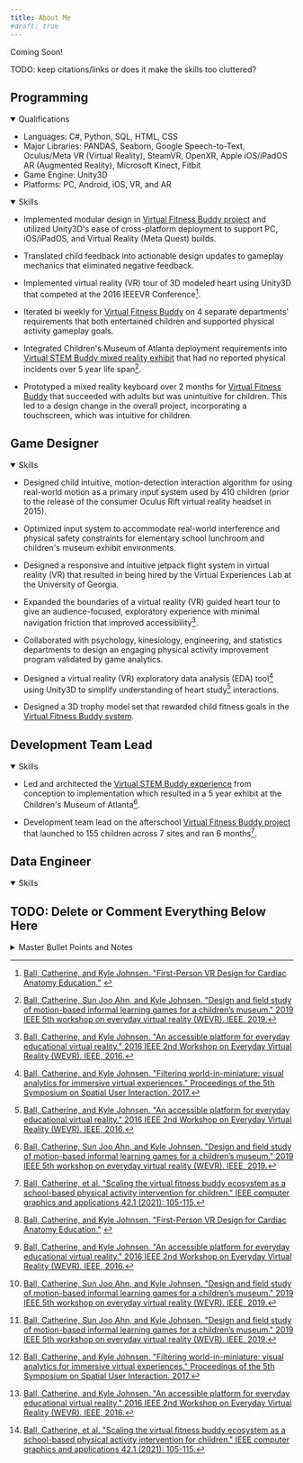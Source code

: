 ```yaml
---
title: About Me
#draft: true
---
```


Coming Soon!

TODO: keep citations/links or does it make the skills too cluttered?

<!-- TODO: ensure acronyms are spelled out everywhere or at least once -->
<!-- TODO: dupe skills across headings? or maybe just reword them to fit better?? -->

<!-- TODO: add this? ## Education

<details open>
    <summary>Education</summary>

- University of Georgia
  - Doctor of Philosophy - PhD, Engineering (Software)
  - Bachelor of Science - BS, Psychology
</details> -->

## Programming

<details open>
    <summary>Qualifications</summary>

- Languages: C#, Python, SQL, HTML, CSS
- Major Libraries: PANDAS, Seaborn, Google Speech-to-Text, Oculus/Meta VR (Virtual Reality), SteamVR, OpenXR, Apple iOS/iPadOS AR (Augmented Reality), Microsoft Kinect, Fitbit
- Game Engine: Unity3D
- Platforms: PC, Android, iOS, VR, and AR

</details>

<details open>
    <summary>Skills</summary>
    <p><!-- this is here to put space between summary and words while still keeping the stats table looking like I want AND doesn't put a box around the contained text here. TODO: find a better solution to this. --></p>

- Implemented modular design in [Virtual Fitness Buddy project](Projects/vb-overview) and utilized Unity3D's ease of cross-platform deployment to support PC, iOS/iPadOS, and Virtual Reality (Meta Quest) builds.
- Translated child feedback into actionable design updates to gameplay mechanics that eliminated negative feedback. <!-- TODO: here or game design or other? -->
- Implemented virtual reality (VR) tour of 3D modeled heart using Unity3D that competed at the 2016 IEEEVR Conference[^heart-demo]. <!-- TODO: video link?? cite workshop paper? -->
- Iterated bi weekly for [Virtual Fitness Buddy](Projects/vb-overview#virtual-fitness-buddy-afterschool) on 4 separate departments' requirements that both entertained children and supported physical activity gameplay goals. <!-- TODO: here or game designer or other?? -->
- Integrated Children's Museum of Atlanta deployment requirements into [Virtual STEM Buddy mixed reality exhibit](Projects/vb-overview#virtual-stem-buddy-at-museum) that had no reported physical incidents over 5 year life span[^vsb1]. <!-- TODO: link to CMOA homepage?? -->


- Prototyped a mixed reality keyboard over 2 months for [Virtual Fitness Buddy](Projects/vb-overview#virtual-fitness-buddy-afterschool) that succeeded with adults but was unintuitive for children. This led to a design change in the overall project, incorporating a touchscreen, which was intuitive for children. <!-- TODO: is this additional sentence good??? -->

</details>

## Game Designer

<details open>
    <summary>Skills</summary>

- Designed child intuitive, motion-detection interaction algorithm for using real-world motion as a primary input system used by 410 children (prior to the release of the consumer Oculus Rift virtual reality headset in 2015). <!-- TODO: put a ref here? but to what? dissertation? -->
- Optimized input system to accommodate real-world interference and physical safety constraints for elementary school lunchroom and children's museum exhibit environments.
- Designed a responsive and intuitive jetpack flight system in virtual reality (VR) that resulted in being hired by the Virtual Experiences Lab at the University of Georgia. <!-- TODO: link if there is a specific one for it/its video -->
- Expanded the boundaries of a virtual reality (VR) guided heart tour to give an audience-focused, exploratory experience with minimal navigation friction that improved accessibility[^heart]. <!-- TODO: cite heart demo paper too? -->
- Collaborated with psychology, kinesiology, engineering, and statistics departments to design an engaging physical activity improvement program validated by game analytics.
- Designed a virtual reality (VR) exploratory data analysis (EDA) tool[^fwim] using Unity3D to simplify understanding of heart study[^heart] interactions. <!-- TODO: are cites in good places? cite heart demo paper too? --> <!-- TODO: here, programming, or otherwise? -->


- Designed a 3D trophy model set that rewarded child fitness goals in the [Virtual Fitness Buddy system](Projects/vb-overview#virtual-fitness-buddy-at-home).

</details>

## Development Team Lead
<!-- TODO: just rename team lead? --> <!-- TODO: keep this? -->

<details open>
    <summary>Skills</summary>

- Led and architected the [Virtual STEM Buddy experience](Projects/vb-overview#virtual-stem-buddy-at-museum) from conception to implementation which resulted in a 5 year exhibit at the Children's Museum of Atlanta[^vsb1].


- Development team lead on the afterschool [Virtual Fitness Buddy project](Projects/vb-overview#virtual-fitness-buddy-afterschool) that launched to 155 children across 7 sites and ran 6 months[^vfb-a1].

</details>

## Data Engineer

<details open>
    <summary>Skills</summary>
</details>

<!-- ## UI/UX Designer

<details open>
    <summary>Skills</summary>
</details> -->

<!-- ## Hardware Designer

<details open>
    <summary>Skills</summary>
    <p>TODO:?</p>
</details> -->

<!-- ## QA

<details open>
    <summary>Skills</summary>
    <p>TODO:?</p>
</details> -->

<!-- ## Field Consultant

<details open>
    <summary>Skills</summary>
    <p>TODO:?</p>
</details> -->

<!-- ## Tech Support

<details open>
    <summary>Skills</summary>
    <p>TODO:</p>
</details> -->

## TODO: Delete or Comment Everything Below Here

<details>
    <summary>Master Bullet Points and Notes</summary>

### Final-ish bullet points

<details>

<!--- final-ish bullet points --->
<!-- MOVED -->
- Designed child intuitive, motion-detection interaction algorithm for using real-world motion as a primary input system used by 410 children (prior to the release of the consumer Oculus Rift virtual reality headset in 2015). <!-- TODO: put a ref here? but to what? dissertation? -->
- Optimized input system to accommodate real-world interference and physical safety constraints for elementary school lunchroom and children's museum exhibit environments.
- Implemented modular design in [Virtual Fitness Buddy project](Projects/vb-overview) and utilized Unity3D's ease of cross-platform deployment to support PC, iOS/iPadOS, and Virtual Reality (Meta Quest) builds.
- Designed a responsive and intuitive jetpack flight system in virtual reality (VR) that resulted in being hired by the Virtual Experiences Lab at the University of Georgia. <!-- TODO: link if there is a specific one for it/its video -->
- Translated child feedback into actionable design updates to gameplay mechanics that eliminated negative feedback.
- Implemented virtual reality (VR) tour of 3D modeled heart using Unity3D that competed at the 2016 IEEEVR Conference[^heart-demo]. <!-- TODO: video link?? cite workshop paper? -->
- Expanded the boundaries of a virtual reality (VR) guided heart tour to give an audience-focused, exploratory experience with minimal navigation friction that improved accessibility[^heart]. <!-- TODO: cite heart demo paper too? -->
- Led and architected the [Virtual STEM Buddy experience](Projects/vb-overview#virtual-stem-buddy-at-museum) from conception to implementation which resulted in a 5 year exhibit at the Children's Museum of Atlanta[^vsb1].
- Iterated bi weekly for [Virtual Fitness Buddy](Projects/vb-overview#virtual-fitness-buddy-afterschool) on 4 separate departments' requirements that both entertained children and supported physical activity gameplay goals. 
- Collaborated with psychology, kinesiology, engineering, and statistics departments to design an engaging physical activity improvement program validated by game analytics.
- Integrated Children's Museum of Atlanta deployment requirements into [Virtual STEM Buddy mixed reality exhibit](Projects/vb-overview#virtual-stem-buddy-at-museum) that had no reported physical incidents over 5 year life span[^vsb1]. <!-- TODO: link to CMOA homepage?? -->
- Designed a virtual reality (VR) exploratory data analysis (EDA) tool[^fwim] using Unity3D to simplify understanding of heart study[^heart] interactions. <!-- TODO: are cites in good places? cite heart demo paper too? -->


- Development team lead on the afterschool [Virtual Fitness Buddy project](Projects/vb-overview#virtual-fitness-buddy-afterschool) that launched to 155 children across 7 sites and ran 6 months[^vfb-a1].
- Prototyped a mixed reality keyboard over 2 months for [Virtual Fitness Buddy](Projects/vb-overview#virtual-fitness-buddy-afterschool) that succeeded with adults but was unintuitive for children.
- Designed a 3D trophy model set that rewarded child fitness goals in the [Virtual Fitness Buddy system](Projects/vb-overview#virtual-fitness-buddy-at-home).

<!-- Not Moved -->
</details>

### TODO Bullet Points

<details>

<!--- Ideas to massage --->
- TODO: add a bullet point for how we managed our feedback collection process
- TODO: how to reach out to the community to get them involved
- TODO: architectural tradeoffs of tablet placement and ground markers and gameplay+safety (programmer and hardware)
- TODO: heart navigation/learning trade-off (software/ux)
- TODO: tech support bullet point regarding site staff feedback and implementation
- TODO: novel hardware choices (kinect, novint falcon), off the shelf hardware choices (software too?)
- TODO: (programming): notebook on what system stats mean, documentation
- TODO: state machine for vfb/vsb animations and maybe arduino??
- TODO: AR/VR/MR experience
- TODO: C# ETL (extract, transform, and load) pipeline of data from database to app and back
- TODO: VFB watch mentorship
- TODO: coming up with bark it/agility (blank canvas, small prototype and scrappy too (other minigames too))
- TODO: coming up with lever hero/slingshot?
- TODO: simple animations?
- TODO: adept at model transform manipulation (to have them grow from a certain point; parenting things to have them move or scale the way I want)
- TODO: C# design patterns
- TODO: Physics engine vs deterministic tradeoff

<!-- Already addressed? -->
<!-- TODO: designed 3d trophy system (trophy itself and pillar) with a 3d modeler -->
</details>

### Non-Erin Approved (lol)

<details>

<!--- Non-Erin Approved (lol) --->
- Designed robust system used by xxx children across yyy sites which continued to run daily with minimal upkeep for zzz years. TODO: add numbers
- Architected application using MVC & MVVM design patterns to decouple modules for scaling the project.
- ~~Implemented portable designs to support PC, iOS/iPadOS, Android, and Virtual Reality (Meta Quest).~~
  - TODO: describe new hardware and new environments as new bullet point(s), buzz word: portability
</details>
</details>

<!-- Footnotes/References -->
[^f&v1]: [Ahn, Sun Joo Grace, et al. "Using Virtual Pets to Increase Fruit and Vegetable Consumption in Children: A Technology-Assisted Social Cognitive Theory Approach." Cyberpsychology, behavior and social networking 19.2 (2016): 86-92.](https://www.researchgate.net/profile/Sun-Joo-Grace-Ahn/publication/281627304_Using_Virtual_Pets_to_Increase_Fruit_and_Vegetable_Consumption_in_Children_A_Technology-Assisted_Social_Cognitive_Theory_Approach/links/55f092ca08aef559dc46d679/Using-Virtual-Pets-to-Increase-Fruit-and-Vegetable-Consumption-in-Children-A-Technology-Assisted-Social-Cognitive-Theory-Approach.pdf)
[^vsb1]: [Ball, Catherine, Sun Joo Ahn, and Kyle Johnsen. "Design and field study of motion-based informal learning games for a children’s museum." 2019 IEEE 5th workshop on everyday virtual reality (WEVR). IEEE, 2019.](https://wevr.adalsimeone.me/2019/WEVR2019_Ball.pdf)
[^vfb-c1]: [Ahn, Sun Joo, Kyle Johnsen, and Catherine Ball. "Points-based reward systems in gamification impact children’s physical activity strategies and psychological needs." Health Education & Behavior 46.3 (2019): 417-425.](https://pmc.ncbi.nlm.nih.gov/articles/PMC6566098/)
[^vfb-a1]: [Ball, Catherine, et al. "Scaling the virtual fitness buddy ecosystem as a school-based physical activity intervention for children." IEEE computer graphics and applications 42.1 (2021): 105-115.](https://www.researchgate.net/profile/Sun-Joo-Grace-Ahn/publication/357014656_Scaling_the_Virtual_Fitness_Buddy_Ecosystem_as_a_School_Based_Physical_Activity_Intervention_for_Children/links/61e88d0b5779d35951be5545/Scaling-the-Virtual-Fitness-Buddy-Ecosystem-as-a-School-Based-Physical-Activity-Intervention-for-Children.pdf)
[^diss]: [Ball, Catherine. Design and Field Implementation of Virtual Buddy-Based Serious Games for Children. Diss. University of Georgia, 2023.](https://esploro.libs.uga.edu/esploro/outputs/doctoral/Design-and-Field-Implementation-of-Virtual/9949618127102959)
[^arya]: [Basu, Aryabrata, et al. "Effects of user physical fitness on performance in virtual reality." 2016 IEEE symposium on 3D user interfaces (3DUI). IEEE, 2016.](https://www.researchgate.net/profile/Aryabrata-Basu/publication/301723763_Effects_of_user_physical_fitness_on_performance_in_virtual_reality/links/5a1525340f7e9b925cd530bc/Effects-of-user-physical-fitness-on-performance-in-virtual-reality.pdf)
[^heart]: [Ball, Catherine, and Kyle Johnsen. "An accessible platform for everyday educational virtual reality." 2016 IEEE 2nd Workshop on Everyday Virtual Reality (WEVR). IEEE, 2016.](https://wevr.adalsimeone.me/2016/WEVR2016_Ball.pdf)
[^heart-demo]: [Ball, Catherine, and Kyle Johnsen. "First-Person VR Design for Cardiac Anatomy Education."](https://www.researchgate.net/profile/Kyle-Johnsen-2/publication/304781751_First-Person_VR_Design_for_Cardiac_Anatomy_Education/links/577a74b908ae355e74f06b7e/First-Person-VR-Design-for-Cardiac-Anatomy-Education.pdf) <!-- TODO: put abstract for demo on this page? -->
[^fwim]: [Ball, Catherine, and Kyle Johnsen. "Filtering world-in-miniature: visual analytics for immersive virtual experiences." Proceedings of the 5th Symposium on Spatial User Interaction. 2017.](https://dl.acm.org/doi/abs/10.1145/3131277.3134353)